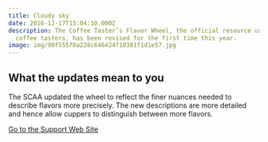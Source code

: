 ```yaml
---
title: Cloudy sky
date: 2016-12-17T15:04:10.000Z
description: The Coffee Taster’s Flavor Wheel, the official resource used by
  coffee tasters, has been revised for the first time this year.
image: img/90f555f0a228c646424f10381f1d1e57.jpg
---
```


## What the updates mean to you

The SCAA updated the wheel to reflect the finer nuances needed to describe flavors more precisely. The new descriptions are more detailed and hence allow cuppers to distinguish between more flavors.

[Go to the Support Web Site](https://support.west-wind.com)
